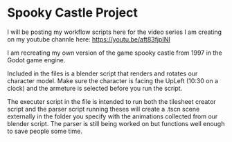 # Spooky Castle Project

I will be posting my workflow scripts here for the video series I am creating on my youtube channle here: https://youtu.be/aft83fjpINI

I am recreating my own version of the game spooky castle from 1997 in the Godot game engine.

Included in the files is a blender script that renders and rotates our character model. Make sure the character is facing the UpLeft (10:30 on a clock) and the armeture is selected before you run the script.   

The executer script in the file is intended to run both the tilesheet creator script and the parser script running theses will create a .tscn scene externally in the folder you specify with the animations collected from our blender script. The parser is still being worked on but functions well enough to save people some time.
